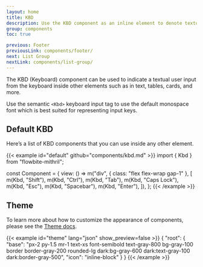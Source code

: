 ```yaml
---
layout: home
title: KBD
description: Use the KBD component as an inline element to denote textual user input from the keyboard inside paragraphs, tables, and other components
group: components
toc: true

previous: Footer
previousLink: components/footer/
next: List Group
nextLink: components/list-group/
---
```


The KBD (Keyboard) component can be used to indicate a textual user input from the keyboard inside other elements such as in text, tables, cards, and more.

Use the semantic `<Kbd>` keyboard input tag to use the default monospace font which is best suited for representing input keys.

## Default KBD

Here’s a list of KBD components that you can use inside any other element.

{{< example id="default" github="components/kbd.md" >}}
import { Kbd } from "flowbite-mithril";

const Component = {
  view: () =>
    m("div", { class: "flex flex-wrap gap-1" }, [
      m(Kbd, "Shift"),
      m(Kbd, "Ctrl"),
      m(Kbd, "Tab"),
      m(Kbd, "Caps Lock"),
      m(Kbd, "Esc"),
      m(Kbd, "Spacebar"),
      m(Kbd, "Enter"),
    ]),
};
{{< /example >}}

## Theme

To learn more about how to customize the appearance of components, please see the [Theme docs](https://www.flowbite-react.com/docs/customize/theme).

{{< example id="theme" lang="json" show_preview=false >}}
{
  "root": {
    "base": "px-2 py-1.5 mr-1 text-xs font-semibold text-gray-800 bg-gray-100 border border-gray-200 rounded-lg dark:bg-gray-600 dark:text-gray-100 dark:border-gray-500",
    "icon": "inline-block"
  }
}
{{< /example >}}


